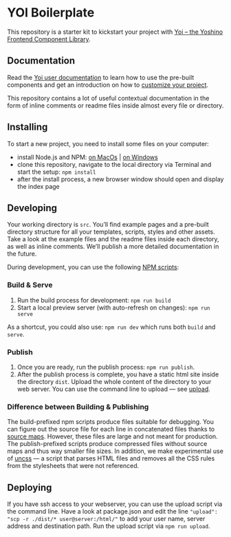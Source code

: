 # YOI Boilerplate

This repository is a starter kit to kickstart your project with [Yoi – the Yoshino Frontend Component Library](https://github.com/yoshino-digital/yoi).

## Documentation

Read the [Yoi user documentation](https://yoshino-digital.github.io/yoi/start/) to learn how to use the pre-built components and get an introduction on how to [customize your project](https://yoshino-digital.github.io/yoi/start/customizing.html).

This repository contains a lot of useful contextual documentation in the form of inline comments or readme files inside almost every file or directory.

## Installing

To start a new project, you need to install some files on your computer:

- install Node.js and NPM: [on MacOs](https://treehouse.github.io/installation-guides/mac/node-mac.html) | [on Windows](https://treehouse.github.io/installation-guides/windows/node-windows.html)
- clone this repository, navigate to the local directory via Terminal and start the setup: `npm install`
- after the install process, a new browser window should open and display the index page

## Developing

Your working directory is `src`. You’ll find example pages and a pre-built directory structure for all your templates, scripts, styles and other assets. Take a look at the example files and the readme files inside each directory, as well as inline comments. We’ll publish a more detailed documentation in the future.

During development, you can use the following [NPM scripts](https://docs.npmjs.com/misc/scripts):

### Build & Serve

1. Run the build process for development: `npm run build`
2. Start a local preview server (with auto-refresh on changes): `npm run serve`

As a shortcut, you could also use: `npm run dev` which runs both `build` and `serve`.

### Publish

1. Once you are ready, run the publish process: `npm run publish`.
2. After the publish process is complete, you have a static html site inside the directory `dist`. Upload the whole content of the directory to your web server. You can use the command line to upload &mdash; see [upload](#deploying).

### Difference between Building & Publishing

The build-prefixed npm scripts produce files suitable for debugging. You can figure out the source file for each line in concatenated files thanks to [source maps](http://blog.teamtreehouse.com/introduction-source-maps). However, these files are large and not meant for production.
The publish-prefixed scripts produce compressed files without source maps and thus way smaller file sizes. In addition, we make experimental use of [uncss](https://github.com/giakki/uncss) &mdash; a script that parses HTML files and removes all the CSS rules from the stylesheets that were not referenced.

## Deploying

If you have ssh access to your webserver, you can use the upload script via the command line. Have a look at package.json and edit the line `"upload": "scp -r ./dist/* user@server:/html/"` to add your user name, server address and destination path. Run the upload script via `npm run upload`.